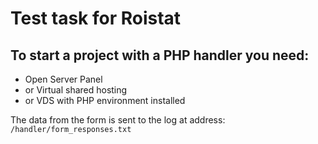 # Test task for Roistat

## To start a project with a PHP handler you need:
- Open Server Panel
- or Virtual shared hosting
- or VDS with PHP environment installed

The data from the form is sent to the log at address:
`/handler/form_responses.txt`